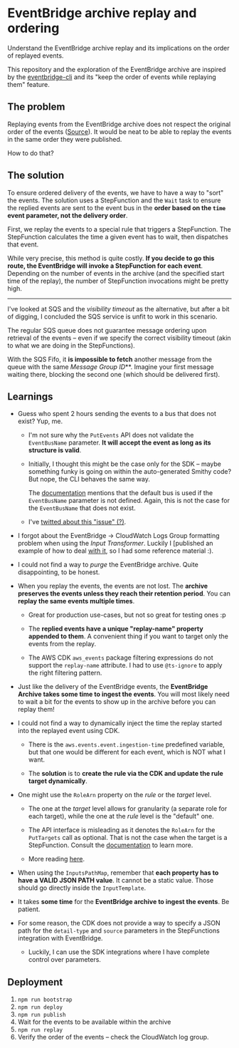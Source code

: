# EventBridge archive replay and ordering

Understand the EventBridge archive replay and its implications on the order of replayed events.

This repository and the exploration of the EventBridge archive are inspired by the [eventbridge-cli](https://github.com/spezam/eventbridge-cli) and its "keep the order of events while replaying them" feature.

## The problem

Replaying events from the EventBridge archive does not respect the original order of the events ([Source](https://docs.aws.amazon.com/eventbridge/latest/userguide/eb-replay-archived-event.html)). It would be neat to be able to replay the events in the same order they were published.

How to do that?

## The solution

To ensure ordered delivery of the events, we have to have a way to "sort" the events. The solution uses a StepFunction and the `Wait` task to ensure the replied events are sent to the event bus in the **order based on the `time` event parameter, not the delivery order**.

First, we replay the events to a special rule that triggers a StepFunction. The StepFunction calculates the time a given event has to wait, then dispatches that event.

While very precise, this method is quite costly. **If you decide to go this route, the EventBridge will invoke a StepFunction for each event**. Depending on the number of events in the archive (and the specified start time of the replay), the number of StepFunction invocations might be pretty high.

---

I've looked at SQS and the _visibility timeout_ as the alternative, but after a bit of digging, I concluded the SQS service is unfit to work in this scenario.

The regular SQS queue does not guarantee message ordering upon retrieval of the events – even if we specify the correct visibility timeout (akin to what we are doing in the StepFunctions).

With the SQS Fifo, it **is impossible to fetch** another message from the queue with the same _Message Group ID_\*\*. Imagine your first message waiting there, blocking the second one (which should be delivered first).

## Learnings

- Guess who spent 2 hours sending the events to a bus that does not exist? Yup, me.

  - I'm not sure why the `PutEvents` API does not validate the `EventBusName` parameter. **It will accept the event as long as its structure is valid**.

  - Initially, I thought this might be the case only for the SDK – maybe something funky is going on within the auto-generated Smithy code? But nope, the CLI behaves the same way.

    The [documentation](https://docs.aws.amazon.com/eventbridge/latest/APIReference/API_PutEventsRequestEntry.html#eventbridge-Type-PutEventsRequestEntry-EventBusName) mentions that the default bus is used if the `EventBusName` parameter is not defined. Again, this is not the case for the `EventBusName` that does not exist.

  - I've [twitted about this "issue" (?)](https://twitter.com/wm_matuszewski/status/1528342818120507392).

- I forgot about the EventBridge -> CloudWatch Logs Group formatting problem when using the _Input Transformer_. Luckily I [published an example of how to deal [with it](https://github.com/WojciechMatuszewski/eb-events-to-cw-logs-formatting), so I had some reference material :).

- I could not find a way to _purge_ the EventBridge archive. Quite disappointing, to be honest.

- When you replay the events, the events are not lost. The **archive preserves the events unless they reach their retention period**. You can **replay the same events multiple times**.

  - Great for production use-cases, but not so great for testing ones :p

  - The **replied events have a unique "replay-name" property appended to them**. A convenient thing if you want to target only the events from the replay.

  - The AWS CDK `aws_events` package filtering expressions do not support the `replay-name` attribute. I had to use `@ts-ignore` to apply the right filtering pattern.

- Just like the delivery of the EventBridge events, the **EventBridge Archive takes some time to ingest the events**. You will most likely need to wait a bit for the events to show up in the archive before you can replay them!

- I could not find a way to dynamically inject the time the replay started into the replayed event using CDK.

  - There is the `aws.events.event.ingestion-time` predefined variable, but that one would be different for each event, which is NOT what I want.

  - The **solution** is to **create the rule via the CDK and update the rule target dynamically**.

- One might use the `RoleArn` property on the _rule_ or the _target_ level.

  - The one at the _target_ level allows for granularity (a separate role for each target), while the one at the _rule_ level is the "default" one.

  - The API interface is misleading as it denotes the `RoleArn` for the `PutTargets` call as optional. That is not the case when the target is a StepFunction. Consult the [documentation](https://docs.aws.amazon.com/eventbridge/latest/APIReference/API_PutTargets.html) to learn more.

  - More reading [here](https://github.com/aws-cloudformation/cloudformation-coverage-roadmap/issues/352).

- When using the `InputsPathMap`, remember that **each property has to have a VALID JSON PATH value**. It cannot be a static value. Those should go directly inside the `InputTemplate`.

- It takes **some time** for the **EventBridge archive to ingest the events**. Be patient.

- For some reason, the CDK does not provide a way to specify a JSON path for the `detail-type` and `source` parameters in the StepFunctions integration with EventBridge.

  - Luckily, I can use the SDK integrations where I have complete control over parameters.

## Deployment

1. `npm run bootstrap`
1. `npm run deploy`
1. `npm run publish`
1. Wait for the events to be available within the archive
1. `npm run replay`
1. Verify the order of the events – check the CloudWatch log group.
